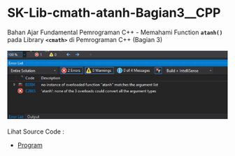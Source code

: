 # SK-Lib-cmath-atanh-Bagian3__CPP
Bahan Ajar Fundamental Pemrograman C++ - Memahami Function <code><b>atanh()</b></code> pada Library <code><b>&lt;cmath></b></code> di Pemrograman C++ (Bagian 3)<br><br>
<img src="https://github.com/RizkyKhapidsyah/SK-Lib-cmath-atanh-Bagian3__CPP/blob/master/SK-Lib-cmath-atanh-Bagian3__CPP/result/001.PNG"><br><br>
Lihat Source Code : <br>
- <a href="https://github.com/RizkyKhapidsyah/SK-Lib-cmath-atanh-Bagian3__CPP/blob/master/SK-Lib-cmath-atanh-Bagian3__CPP/Source.cpp">Program</a>
